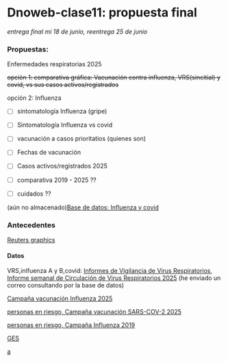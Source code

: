 # Dnoweb-clase11: propuesta final

*entrega final mi 18 de junio, reentrega 25 de junio*



### Propuestas:
Enfermedades respiratorias 2025

~~opción 1: comparativa gráfica:
Vacunación contra influenza, VRS(sincitial) y covid, vs sus casos activos/registrados~~

opción 2: Influenza
- [ ] sintomatología Influenza (gripe)
- [ ] Sintomatología Influenza vs covid
- [ ] vacunación a casos prioritatios (quienes son)
- [ ] Fechas de vacunación
- [ ] Casos activos/registrados 2025
- [ ] comparativa 2019 - 2025 ??
- [ ] cuidados ??


(aún no almacenado)[Base de datos: Influenza y covid ](https://docs.google.com/spreadsheets/d/1_-nDjzPsNxj_cQfy0z5_g1rJD5TwXvLFTcSdzHixoNI/edit?usp=sharing)


### Antecedentes 
[Reuters graphics](https://www.reuters.com/graphics/)

#### Datos

VRS,inlfuenza A y B,covid: [Informes de Vigilancia de Virus Respiratorios](https://www.ispch.gob.cl/virusrespiratorios/), [Informe semanal de Circulación de Virus Respiratorios 2025](https://www.ispch.gob.cl/biomedico/vigilancia-de-laboratorio/ambitos-de-vigilancia/vigilancia-virus-respiratorios/informes-virus-respiratorios/?y=2025) 
(he enviado un correo consultando por la base de datos)


[Campaña vacunación Influenza 2025](https://informesdeis.minsal.cl/SASVisualAnalytics/?reportUri=%2Freports%2Freports%2Ff7beae19-0ab8-44dd-b26e-89a481315afb&sectionIndex=0&sso_guest=true&sas-welcome=false)

[personas en riesgo, Campaña vacunación SARS-COV-2 2025](https://informesdeis.minsal.cl/SASVisualAnalytics/?reportUri=%2Freports%2Freports%2F44460540-c70e-45e5-8400-1a0bf4a28ce3&sectionIndex=0&sso_guest=true&reportViewOnly=true&sas-welcome=false)

[personas en riesgo, Campaña Influenza 2019](http://cognos.deis.cl/ibmcognos/cgi-bin/cognos.cgi?b_action=cognosViewer&ui.action=run&ui.object=%2fcontent%2ffolder%5b%40name%3d%27PUB%27%5d%2ffolder%5b%40name%3d%27REPORTES%27%5d%2ffolder%5b%40name%3d%27Inmunizacion%20Influenza%27%5d%2freport%5b%40name%3d%27Campa%C3%B1a%202019%20-%20Cobertura%27%5d&cv.toolbar=false&cv.header=false&ui.name=Campa%C3%B1a%202019%20-%20Cobertura&run.outputFormat=&run.prompt=false#)

[GES](https://deis.minsal.cl/)

[a](aaa)


